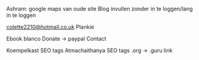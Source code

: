 Ashram: google maps van oude site
Blog invullen zonder in te loggen/lang in te loggen

colette2210@hotmail.co.uk
Plankie

Ebook blanco
Donate -> paypal
Contact

Koempelkast SEO tags
Atmachaithanya SEO tags
.org -> .guru link